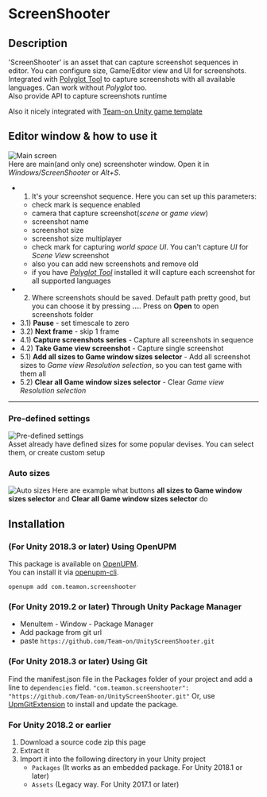 # ScreenShooter

## Description
'ScreenShooter' is an asset that can capture screenshot sequences in editor. You can configure size, Game/Editor view and UI for screenshots.  
Integrated with [Polyglot Tool](https://assetstore.unity.com/packages/tools/gui/polyglot-tool-131560?_ga=2.85337567.750031523.1612646196-741310434.1607024629) to capture screenshots with all available languages. Can work without *Polyglot* too.  
Also provide API to capture screenshots runtime  

Also it nicely integrated with [Team-on Unity game template](https://github.com/pavelshutovskyrocket/UnityScreenShooter)  

## Editor window & how to use it
![Main screen](HelpScreenshots/1.png)  
Here are main(and only one) screenshoter window. Open it in *Windows/ScreenShooter* or *Alt+S*.
 - 1) It's your screenshot sequence. Here you can set up this parameters:
     - check mark is sequence enabled
	 - camera that capture screenshot(*scene* or *game view*)
	 - screenshot name
	 - screenshot size
	 - screenshot size multiplayer
	 - check mark for capturing *world space UI*. You can't capture *UI* for *Scene View* screenshot
	 - also you can add new screenshots and remove old
	 - if you have *[Polyglot Tool](https://assetstore.unity.com/packages/tools/gui/polyglot-tool-131560?_ga=2.85337567.750031523.1612646196-741310434.1607024629)* installed it will capture each screenshot for all supported languages
 - 2) Where screenshots should be saved. Default path pretty good, but you can choose it by pressing **...**. Press on **Open** to open screenshots folder
 - 3.1) **Pause** - set timescale to zero
 - 3.2) **Next frame** - skip 1 frame
 - 4.1) **Capture screenshots series** - Capture all screenshots in sequence
 - 4.2) **Take Game view screenshot** - Capture single screenshot
 - 5.1) **Add all sizes to Game window sizes selector** - Add all screenshot sizes to *Game view Resolution selection*, so you can test game with them all
 - 5.2) **Clear all Game window sizes selector** - Clear *Game view Resolution selection*

---------------------

### Pre-defined settings
![Pre-defined settings](HelpScreenshots/2.png)  
Asset already have defined sizes for some popular devises. You can select them, or create custom setup


### Auto sizes
![Auto sizes](HelpScreenshots/3.png) 
Here are example what buttons **all sizes to Game window sizes selector** and **Clear all Game window sizes selector** do

## Installation
### (For Unity 2018.3 or later) Using OpenUPM  
This package is available on [OpenUPM](https://openupm.com).  
You can install it via [openupm-cli](https://github.com/openupm/openupm-cli).  
```
openupm add com.teamon.screenshooter
```

### (For Unity 2019.2 or later) Through Unity Package Manager
 * MenuItem - Window - Package Manager
 * Add package from git url
 * paste `https://github.com/Team-on/UnityScreenShooter.git`

### (For Unity 2018.3 or later) Using Git
Find the manifest.json file in the Packages folder of your project and add a line to `dependencies` field.
`"com.teamon.screenshooter": "https://github.com/Team-on/UnityScreenShooter.git"`
Or, use [UpmGitExtension](https://github.com/mob-sakai/UpmGitExtension) to install and update the package.

### For Unity 2018.2 or earlier
1. Download a source code zip this page
2. Extract it
3. Import it into the following directory in your Unity project
   - `Packages` (It works as an embedded package. For Unity 2018.1 or later)
   - `Assets` (Legacy way. For Unity 2017.1 or later)
